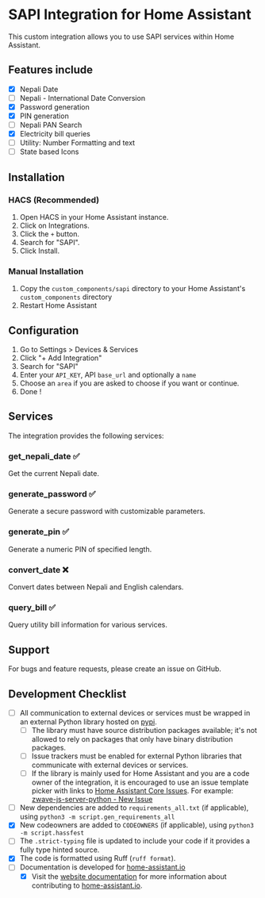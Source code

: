 # SAPI Integration for Home Assistant

This custom integration allows you to use SAPI services within Home Assistant.

## Features include

- [x] Nepali Date
- [ ] Nepali - International Date Conversion
- [x] Password generation
- [x] PIN generation
- [ ] Nepali PAN Search
- [x] Electricity bill queries
- [ ] Utility: Number Formatting and text
- [ ] State based Icons

## Installation

### HACS (Recommended)

1. Open HACS in your Home Assistant instance.
2. Click on Integrations.
3. Click the `+` button.
4. Search for "SAPI".
5. Click Install.

### Manual Installation

1. Copy the `custom_components/sapi` directory to your Home Assistant's `custom_components` directory
2. Restart Home Assistant

## Configuration

1. Go to Settings > Devices & Services
2. Click "+ Add Integration"
3. Search for "SAPI"
4. Enter your `API_KEY`, API `base_url` and optionally a `name`
5. Choose an `area` if you are asked to choose if you want or continue.
6. Done !

## Services

The integration provides the following services:

### get_nepali_date ✅

Get the current Nepali date.

### generate_password ✅

Generate a secure password with customizable parameters.

### generate_pin ✅

Generate a numeric PIN of specified length.

### convert_date ❌

Convert dates between Nepali and English calendars.

### query_bill ✅

Query utility bill information for various services.

## Support

For bugs and feature requests, please create an issue on GitHub.

## Development Checklist

- [ ] All communication to external devices or services must be wrapped in an external Python library hosted on [pypi](https://pypi.org/).
  - [ ] The library must have source distribution packages available; it's not allowed to rely on packages that only have binary distribution packages.
  - [ ] Issue trackers must be enabled for external Python libraries that communicate with external devices or services.
  - [ ] If the library is mainly used for Home Assistant and you are a code owner of the integration, it is encouraged to use an issue template picker with links to [Home Assistant Core Issues](https://github.com/home-assistant/core/issues). For example: [zwave-js-server-python - New Issue](https://github.com/home-assistant-libs/zwave-js-server-python/issues/new/choose)
- [ ] New dependencies are added to `requirements_all.txt` (if applicable), using `python3 -m script.gen_requirements_all`
- [x] New codeowners are added to `CODEOWNERS` (if applicable), using `python3 -m script.hassfest`
- [ ] The `.strict-typing` file is updated to include your code if it provides a fully type hinted source.
- [x] The code is formatted using Ruff (`ruff format`).
- [ ] Documentation is developed for [home-assistant.io](https://home-assistant.io/)
  - [x] Visit the [website documentation](https://developers.home-assistant.io/docs/documenting) for more information about contributing to [home-assistant.io](https://github.com/home-assistant/home-assistant.io).
